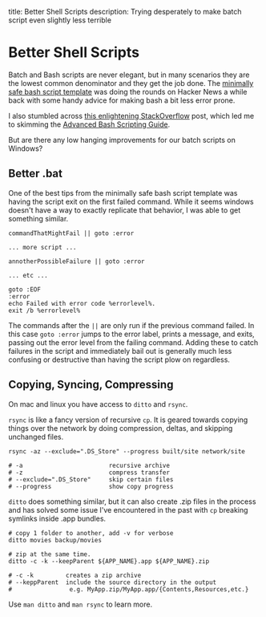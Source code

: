 title: Better Shell Scripts
description: Trying desperately to make batch script even slightly less terrible

# Better Shell Scripts

<p>Batch and Bash scripts are never elegant, but in many scenarios they are the lowest common denominator and they get the job done. The <a href="https://betterdev.blog/minimal-safe-bash-script-template/">minimally safe bash script template</a> was doing the rounds on Hacker News a while back with some handy advice for making bash a bit less error prone.</p>

I also stumbled across <a href="https://stackoverflow.com/a/23208014">this enlightening StackOverflow</a> post, which led me to skimming the <a href="https://tldp.org/LDP/abs/html/">Advanced Bash Scripting Guide</a>.

But are there any low hanging improvements for our batch scripts on Windows?

## Better .bat

<p>One of the best tips from the minimally safe bash script template was having the script exit on the first failed command. While it seems windows doesn't have a way to exactly replicate that behavior, I was able to get something similar.</p>

```
commandThatMightFail || goto :error

... more script ...

annotherPossibleFailure || goto :error

... etc ...

goto :EOF
:error
echo Failed with error code %errorlevel%.
exit /b %errorlevel%
```

The commands after the <code>||</code> are only run if the previous command failed. In this case `goto :error` jumps to the error label, prints a message, and exits, passing out the error level from the failing command. Adding these to catch failures in the script and immediately bail out is generally much less confusing or destructive than having the script plow on regardless.

## Copying, Syncing, Compressing

<!-- TODO: add section about ROBOCOPY on windows! -->

On mac and linux you have access to `ditto` and `rsync`.

`rsync` is like a fancy version of recursive `cp`. It is geared towards copying things over the network by doing compression, deltas, and skipping unchanged files.

```
rsync -az --exclude=".DS_Store" --progress built/site network/site

# -a                        recursive archive
# -z                        compress transfer
# --exclude=".DS_Store"     skip certain files
# --progress                show copy progress
```

`ditto` does something similar, but it can also create .zip files in the process and has solved some issue I've encountered in the past with `cp` breaking symlinks inside .app bundles.

```
# copy 1 folder to another, add -v for verbose
ditto movies backup/movies

# zip at the same time.
ditto -c -k --keepParent ${APP_NAME}.app ${APP_NAME}.zip

# -c -k         creates a zip archive
# --keppParent  include the source directory in the output
#                e.g. MyApp.zip/MyApp.app/{Contents,Resources,etc.}
```

<p>Use <code>man ditto</code> and <code>man rsync</code> to learn more.</p>